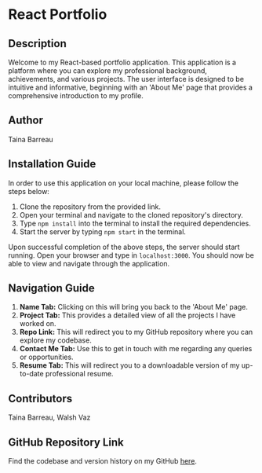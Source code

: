 # React Portfolio

## Description

Welcome to my React-based portfolio application. This application is a platform where you can explore my professional background, achievements, and various projects. The user interface is designed to be intuitive and informative, beginning with an 'About Me' page that provides a comprehensive introduction to my profile.

## Author

Taina Barreau

## Installation Guide

In order to use this application on your local machine, please follow the steps below:

1. Clone the repository from the provided link.
2. Open your terminal and navigate to the cloned repository's directory.
3. Type `npm install` into the terminal to install the required dependencies.
4. Start the server by typing `npm start` in the terminal.

Upon successful completion of the above steps, the server should start running. Open your browser and type in `localhost:3000`. You should now be able to view and navigate through the application.

## Navigation Guide

1. **Name Tab:** Clicking on this will bring you back to the 'About Me' page.
2. **Project Tab:** This provides a detailed view of all the projects I have worked on.
3. **Repo Link:** This will redirect you to my GitHub repository where you can explore my codebase.
4. **Contact Me Tab:** Use this to get in touch with me regarding any queries or opportunities.
5. **Resume Tab:** This will redirect you to a downloadable version of my up-to-date professional resume.

## Contributors

Taina Barreau, Walsh Vaz

## GitHub Repository Link

Find the codebase and version history on my GitHub [here](https://github.com/xotaina/My-Portfolio).